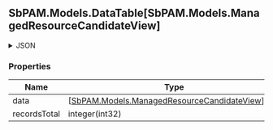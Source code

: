 
<h2 id="tocS_SbPAM.Models.DataTable[SbPAM.Models.ManagedResourceCandidateView]">SbPAM.Models.DataTable[SbPAM.Models.ManagedResourceCandidateView]</h2>

<a id="schemasbpam.models.datatable[sbpam.models.managedresourcecandidateview]"></a>
<a id="schema_SbPAM.Models.DataTable[SbPAM.Models.ManagedResourceCandidateView]"></a>
<a id="tocSsbpam.models.datatable[sbpam.models.managedresourcecandidateview]"></a>
<a id="tocssbpam.models.datatable[sbpam.models.managedresourcecandidateview]"></a>

<details><summary>JSON</summary>


```json
{
  "data": [
    {
      "appResourceType": null,
      "id": "497f6eca-6276-4993-bfeb-53cbbbba6f08",
      "displayName": "string",
      "platformId": "32a6e381-64f4-4911-86b6-3bf681b64d23",
      "platformName": "string",
      "os": "string",
      "version": "string",
      "ipAddress": "string",
      "isDomainController": true,
      "dnsHostName": "string",
      "distinguishedName": "string",
      "domainConfigId": "0ef2a0ae-0442-42e8-9ed5-4a4ed3f7578e",
      "domainName": "string",
      "managedResourceId": "43aaf5a7-e929-49e6-870e-49d47d9cdc2f",
      "serviceAccountId": "a814cf67-aaac-43ae-acb4-8d34e82a4b4c",
      "serviceAccountName": "string"
    }
  ],
  "recordsTotal": 0
}

```


</details>

### Properties

|Name|Type|Required|Restrictions|Description|
|---|---|---|---|---|
|data|[[SbPAM.Models.ManagedResourceCandidateView](../Models/sbpam.models.managedresourcecandidateview.md)]¦null|false|none|none|
|recordsTotal|integer(int32)|false|none|none|


